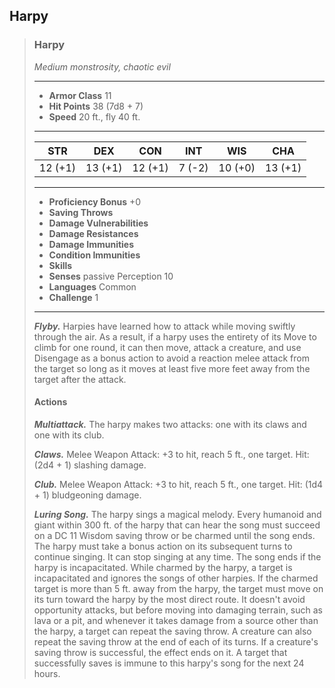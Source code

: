 ## Harpy

>### Harpy
>*Medium monstrosity, chaotic evil*
>___
>- **Armor Class** 11
>- **Hit Points** 38 (7d8 + 7)
>- **Speed** 20 ft., fly 40 ft.
>___
>|**STR**|**DEX**|**CON**|**INT**|**WIS**|**CHA**|
>|:---:|:---:|:---:|:---:|:---:|:---:|
>|12 (+1)|13 (+1)|12 (+1)|7 (-2)|10 (+0)|13 (+1)|
>
>___
>- **Proficiency Bonus** +0
>- **Saving Throws** 
>- **Damage Vulnerabilities** 
>- **Damage Resistances** 
>- **Damage Immunities** 
>- **Condition Immunities** 
>- **Skills** 
>- **Senses** passive Perception 10
>- **Languages** Common
>- **Challenge** 1
>___
>***Flyby.*** Harpies have learned how to attack while moving swiftly through the air. As a result, if a harpy uses the entirety of its Move to climb for one round, it can then move, attack a creature, and use Disengage as a bonus action to avoid a reaction melee attack from the target so long as it moves at least five more feet away from the target after the attack.
>
>#### Actions
>***Multiattack.*** The harpy makes two attacks: one with its claws and one with its club.
>
>***Claws.*** Melee Weapon Attack: +3 to hit, reach 5 ft., one target. Hit: (2d4 + 1) slashing damage.
>
>***Club.*** Melee Weapon Attack: +3 to hit, reach 5 ft., one target. Hit: (1d4 + 1) bludgeoning damage.
>
>***Luring Song.*** The harpy sings a magical melody. Every humanoid and giant within 300 ft. of the harpy that can hear the song must succeed on a DC 11 Wisdom saving throw or be charmed until the song ends. The harpy must take a bonus action on its subsequent turns to continue singing. It can stop singing at any time. The song ends if the harpy is incapacitated. While charmed by the harpy, a target is incapacitated and ignores the songs of other harpies. If the charmed target is more than 5 ft. away from the harpy, the target must move on its turn toward the harpy by the most direct route. It doesn't avoid opportunity attacks, but before moving into damaging terrain, such as lava or a pit, and whenever it takes damage from a source other than the harpy, a target can repeat the saving throw. A creature can also repeat the saving throw at the end of each of its turns. If a creature's saving throw is successful, the effect ends on it. A target that successfully saves is immune to this harpy's song for the next 24 hours.
>
